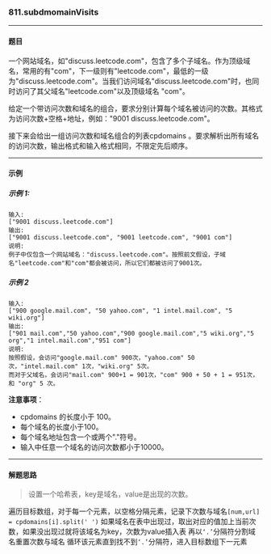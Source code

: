 ### 811.subdmomainVisits
----
#### 题目

一个网站域名，如"discuss.leetcode.com"，包含了多个子域名。作为顶级域名，常用的有"com"，下一级则有"leetcode.com"，最低的一级为"discuss.leetcode.com"。当我们访问域名"discuss.leetcode.com"时，也同时访问了其父域名"leetcode.com"以及顶级域名 "com"。

给定一个带访问次数和域名的组合，要求分别计算每个域名被访问的次数。其格式为访问次数+空格+地址，例如："9001 discuss.leetcode.com"。

接下来会给出一组访问次数和域名组合的列表cpdomains 。要求解析出所有域名的访问次数，输出格式和输入格式相同，不限定先后顺序。

----
#### 示例

##### 示例 1:

```
输入: 
["9001 discuss.leetcode.com"]
输出: 
["9001 discuss.leetcode.com", "9001 leetcode.com", "9001 com"]
说明: 
例子中仅包含一个网站域名："discuss.leetcode.com"。按照前文假设，子域名"leetcode.com"和"com"都会被访问，所以它们都被访问了9001次。
```

##### 示例 2

```
输入: 
["900 google.mail.com", "50 yahoo.com", "1 intel.mail.com", "5 wiki.org"]
输出: 
["901 mail.com","50 yahoo.com","900 google.mail.com","5 wiki.org","5 org","1 intel.mail.com","951 com"]
说明: 
按照假设，会访问"google.mail.com" 900次，"yahoo.com" 50次，"intel.mail.com" 1次，"wiki.org" 5次。
而对于父域名，会访问"mail.com" 900+1 = 901次，"com" 900 + 50 + 1 = 951次，和 "org" 5 次。
```

**注意事项**：

- cpdomains 的长度小于 100。
- 每个域名的长度小于100。
- 每个域名地址包含一个或两个"."符号。
- 输入中任意一个域名的访问次数都小于10000。

----
#### 解题思路
> 设置一个哈希表，key是域名，value是出现的次数。

遍历目标数组，对于每一个元素，以空格分隔元素，记录下次数与域名``[num,url] = cpdomains[i].split(' ')``
如果域名在表中出现过，取出对应的值加上当前次数，如果没出现过就将该域名为key，次数为value插入表
再以``‘.’``分隔符分割域名重置次数与域名
循环该元素直到找不到``‘.’``分隔符，进入目标数组下一元素